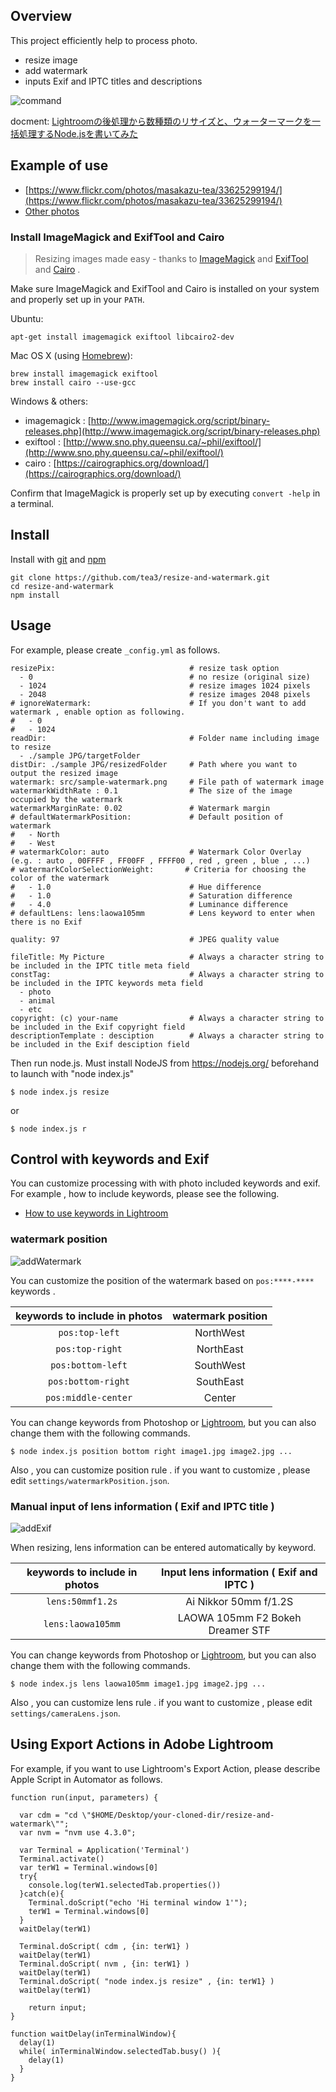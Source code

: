 ## Overview

This project efficiently help to process photo.

- resize image
- add watermark
- inputs Exif and IPTC titles and descriptions

![command](src/command.png)

docment: [Lightroomの後処理から数種類のリサイズと、ウォーターマークを一括処理するNode.jsを書いてみた](https://tea3.github.io/p/17/lightroom-resize-and-watermark-nodejs)

## Example of use

- [https://www.flickr.com/photos/masakazu-tea/33625299194/](https://www.flickr.com/photos/masakazu-tea/33625299194/)
- [Other photos](https://www.flickr.com/photos/tags/tea81p)


### Install ImageMagick and ExifTool and Cairo

> Resizing images made easy - thanks to [ImageMagick](http://www.imagemagick.org/) and [ExifTool](http://www.sno.phy.queensu.ca/~phil/exiftool/) and [Cairo](https://cairographics.org/) .

Make sure ImageMagick and ExifTool and Cairo is installed on your system and properly set up in your `PATH`.

Ubuntu:

```shell
apt-get install imagemagick exiftool libcairo2-dev
```

Mac OS X (using [Homebrew](http://brew.sh/)):

```shell
brew install imagemagick exiftool
brew install cairo --use-gcc
```

Windows & others:

- imagemagick : [http://www.imagemagick.org/script/binary-releases.php](http://www.imagemagick.org/script/binary-releases.php)
- exiftool : [http://www.sno.phy.queensu.ca/~phil/exiftool/](http://www.sno.phy.queensu.ca/~phil/exiftool/)
- cairo : [https://cairographics.org/download/](https://cairographics.org/download/)

Confirm that ImageMagick is properly set up by executing `convert -help` in a terminal.


## Install

Install with [git](https://git-scm.com/) and [npm](https://docs.npmjs.com/getting-started/installing-node)

```
git clone https://github.com/tea3/resize-and-watermark.git
cd resize-and-watermark
npm install
```

## Usage

For example, please create `_config.yml` as follows.

```
resizePix:                              # resize task option
  - 0                                   # no resize (original size)
  - 1024                                # resize images 1024 pixels
  - 2048                                # resize images 2048 pixels
# ignoreWatermark:                      # If you don't want to add watermark , enable option as following.
#   - 0
#   - 1024
readDir:                                # Folder name including image to resize
  - ./sample JPG/targetFolder
distDir: ./sample JPG/resizedFolder     # Path where you want to output the resized image
watermark: src/sample-watermark.png     # File path of watermark image
watermarkWidthRate : 0.1                # The size of the image occupied by the watermark
watermarkMarginRate: 0.02               # Watermark margin
# defaultWatermarkPosition:             # Default position of watermark
#   - North
#   - West
# watermarkColor: auto                  # Watermark Color Overlay (e.g. : auto , 00FFFF , FF00FF , FFFF00 , red , green , blue , ...)
# watermarkColorSelectionWeight:       # Criteria for choosing the color of the watermark
#   - 1.0                               # Hue difference
#   - 1.0                               # Saturation difference
#   - 4.0                               # Luminance difference
# defaultLens: lens:laowa105mm          # Lens keyword to enter when there is no Exif

quality: 97                             # JPEG quality value

fileTitle: My Picture                   # Always a character string to be included in the IPTC title meta field
constTag:                               # Always a character string to be included in the IPTC keywords meta field
  - photo
  - animal
  - etc
copyright: (c) your-name                # Always a character string to be included in the Exif copyright field
descriptionTemplate : desciption        # Always a character string to be included in the Exif desciption field
```

Then run node.js. Must install NodeJS from https://nodejs.org/ beforehand to launch with "node index.js"

```
$ node index.js resize
```

or

```
$ node index.js r
```

## Control with keywords and Exif

You can customize processing with with photo included keywords and exif. For example , how to include keywords, please see the following.

- [How to use keywords in Lightroom](https://helpx.adobe.com/lightroom/help/keywords.html)

### watermark position

![addWatermark](src/watermark.jpg)

You can customize the position of the watermark based on `pos:****-****` keywords .

| keywords to include in photos | watermark position |
| :---: | :---: |
| `pos:top-left` | NorthWest |
| `pos:top-right` | NorthEast |
| `pos:bottom-left` | SouthWest |
| `pos:bottom-right` | SouthEast |
| `pos:middle-center` | Center |

You can change keywords from Photoshop or [Lightroom]((https://helpx.adobe.com/lightroom/help/keywords.html)), but you can also change them with the following commands.

```
$ node index.js position bottom right image1.jpg image2.jpg ...
```


Also , you can customize position rule . if you want to customize , please edit `settings/watermarkPosition.json`.


### Manual input of lens information ( Exif and IPTC title )

![addExif](src/exif.jpg)

When resizing, lens information can be entered automatically by keyword.

| keywords to include in photos | Input lens information ( Exif and IPTC ) |
| :---: | :---: |
| `lens:50mmf1.2s` | Ai Nikkor 50mm f/1.2S |
| `lens:laowa105mm` | LAOWA 105mm F2 Bokeh Dreamer STF |

You can change keywords from Photoshop or [Lightroom]((https://helpx.adobe.com/lightroom/help/keywords.html)), but you can also change them with the following commands.

```
$ node index.js lens laowa105mm image1.jpg image2.jpg ...
```


 Also , you can customize lens rule . if you want to customize , please edit `settings/cameraLens.json`.


## Using Export Actions in Adobe Lightroom

For example, if you want to use Lightroom's Export Action, please describe Apple Script in Automator as follows.

```
function run(input, parameters) {
  
  var cdm = "cd \"$HOME/Desktop/your-cloned-dir/resize-and-watermark\"";
  var nvm = "nvm use 4.3.0";

  var Terminal = Application('Terminal')
  Terminal.activate()
  var terW1 = Terminal.windows[0]
  try{
    console.log(terW1.selectedTab.properties())
  }catch(e){
    Terminal.doScript("echo 'Hi terminal window 1'");
    terW1 = Terminal.windows[0]
  }
  waitDelay(terW1)

  Terminal.doScript( cdm , {in: terW1} )
  waitDelay(terW1)
  Terminal.doScript( nvm , {in: terW1} )
  waitDelay(terW1)
  Terminal.doScript( "node index.js resize" , {in: terW1} )
  waitDelay(terW1)
  
    return input;
}

function waitDelay(inTerminalWindow){
  delay(1)
  while( inTerminalWindow.selectedTab.busy() ){
    delay(1)
  }
}
```